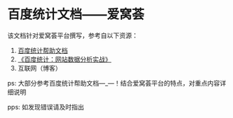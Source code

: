 # 百度统计文档——爱窝荟

该文档针对爱窝荟平台撰写，参考自以下资源：
1. [百度统计帮助文档](https://tongji.baidu.com/web/help)
2. [《百度统计：网站数据分析实战》](https://yuedu.baidu.com/ebook/4f57012cb94ae45c3b3567ec102de2bd9605ded5)
3. 互联网（博客）

ps: 大部分参考百度统计帮助文档—_—！结合爱窝荟平台的特点，对重点内容详细说明

pps: 如发现错误请及时指出
